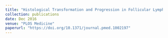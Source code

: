 ```yaml
---
title: "Histological Transformation and Progression in Follicular Lymphoma: A Clonal Evolution Study"
collection: publications
date: Dec 2016
venue: "PLOS Medicine"
paperurl: "https://doi.org/10.1371/journal.pmed.1002197"
---
```

